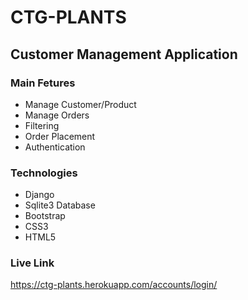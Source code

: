 # CTG-PLANTS

## Customer Management Application 

### Main Fetures 
- Manage Customer/Product
- Manage Orders
- Filtering 
- Order Placement 
- Authentication 

### Technologies 
- Django 
- Sqlite3 Database 
- Bootstrap 
- CSS3 
- HTML5



### Live Link

https://ctg-plants.herokuapp.com/accounts/login/